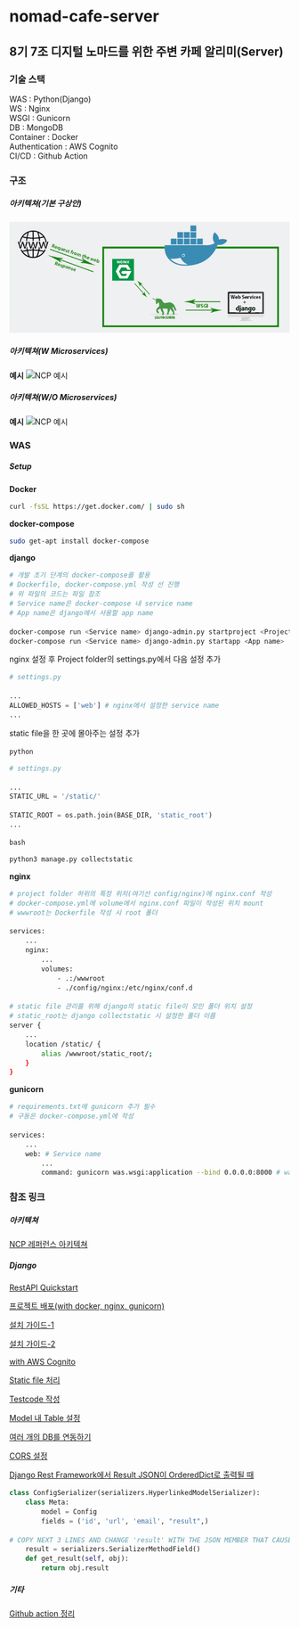# nomad-cafe-server
8기 7조 디지털 노마드를 위한 주변 카페 알리미(Server)
---

### 기술 스택
WAS : Python(Django)   
WS : Nginx   
WSGI : Gunicorn   
DB : MongoDB   
Container : Docker   
Authentication : AWS Cognito   
CI/CD : Github Action

### 구조

##### 아키텍쳐(기본 구상안)

![Django With Gunicorn, Nginx and Docker](_images/example_architecture.jpg)

##### 아키텍쳐(W Microservices)

**예시**
![NCP 예시](https://xv-ncloud.pstatic.net/images/architectures/10-1.%20Microservices%20with%20NKS%20%20@2x_1566206781015.png)

##### 아키텍쳐(W/O Microservices)

**예시**
![NCP 예시](https://xv-ncloud.pstatic.net/images/architectures/1-1_%EC%86%8C%EA%B7%9C%EB%AA%A8%20%EC%9B%B9%EC%82%AC%EC%9D%B4%ED%8A%B8_1558003564488.png)

### WAS

##### Setup

**Docker**

```bash
curl -fsSL https://get.docker.com/ | sudo sh
```

**docker-compose**

```bash
sudo get-apt install docker-compose
```

**django**

```bash
# 개발 초기 단계의 docker-compose를 활용
# Dockerfile, docker-compose.yml 작성 선 진행
# 위 파일의 코드는 파일 참조
# Service name은 docker-compose 내 service name
# App name은 django에서 사용할 app name

docker-compose run <Service name> django-admin.py startproject <Project name> .
docker-compose run <Service name> django-admin.py startapp <App name> .
```

nginx 설정 후 Project folder의 settings.py에서 다음 설정 추가   

```python
# settings.py

...
ALLOWED_HOSTS = ['web'] # nginx에서 설정한 service name
...

```

static file을 한 곳에 몰아주는 설정 추가

`python`
```python
# settings.py

...
STATIC_URL = '/static/'

STATIC_ROOT = os.path.join(BASE_DIR, 'static_root')
...

```

`bash`
```bash
python3 manage.py collectstatic
```

**nginx**

```bash
# project folder 하위의 특정 위치(여기선 config/nginx)에 nginx.conf 작성
# docker-compose.yml에 volume에서 nginx.conf 파일이 작성된 위치 mount
# wwwroot는 Dockerfile 작성 시 root 폴더

services:
    ...
    nginx:
        ...
        volumes:
            - .:/wwwroot
            - ./config/nginx:/etc/nginx/conf.d

# static file 관리를 위해 django의 static file이 모인 폴더 위치 설정
# static_root는 django collectstatic 시 설정한 폴더 이름
server {
    ...
    location /static/ {
        alias /wwwroot/static_root/;
    }
}
```

**gunicorn**

```bash
# requirements.txt에 gunicorn 추가 필수
# 구동은 docker-compose.yml에 작성

services:
    ...
    web: # Service name
        ...
        command: gunicorn was.wsgi:application --bind 0.0.0.0:8000 # was는 django의 project name
```

### 참조 링크

##### 아키텍쳐

[NCP 레퍼런스 아키텍쳐](https://www.ncloud.com/intro/architecture)

##### Django

[RestAPI Quickstart](https://www.django-rest-framework.org/tutorial/quickstart/)

[프로젝트 배포(with docker, nginx, gunicorn)](https://teamlab.github.io/jekyllDecent/blog/tutorials/docker%EB%A1%9C-django-%EA%B0%9C%EB%B0%9C%ED%95%98%EA%B3%A0-%EB%B0%B0%ED%8F%AC%ED%95%98%EA%B8%B0(+-nginx,-gunicorn))

[설치 가이드-1](https://inma.tistory.com/125)

[설치 가이드-2](https://soyoung-new-challenge.tistory.com/74)

[with AWS Cognito](https://djangostars.com/blog/bootstrap-django-app-with-cognito/)

[Static file 처리](https://nachwon.github.io/django-deploy-4-static/)

[Testcode 작성](https://new93helloworld.tistory.com/285)

[Model 내 Table 설정](https://docs.djangoproject.com/en/3.0/ref/models/options/)

[여러 개의 DB를 연동하기](https://newpower.tistory.com/203)

[CORS 설정](https://blog.thereis.xyz/41)

[Django Rest Framework에서 Result JSON이 OrderedDict로 출력될 때](https://stackoverflow.com/questions/28722297/drf-testing-instead-of-json-an-ordereddict-is-returned)

```python
class ConfigSerializer(serializers.HyperlinkedModelSerializer):
    class Meta:
        model = Config
        fields = ('id', 'url', 'email', "result",)
        
# COPY NEXT 3 LINES AND CHANGE 'result' WITH THE JSON MEMBER THAT CAUSE THE PROBLEM
    result = serializers.SerializerMethodField()
    def get_result(self, obj):
        return obj.result
```

##### 기타

[Github action 정리](https://zzsza.github.io/development/2020/06/06/github-action/)
